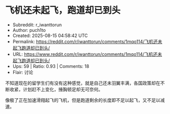 # 飞机还未起飞，跑道却已到头

- Subreddit: r_iwanttorun
- Author: puch1to
- Created: 2025-08-15 04:58:42 UTC
- Permalink: https://reddit.com/r/iwanttorun/comments/1mqo114/飞机还未起飞跑道却已到头/
- URL: https://www.reddit.com/r/iwanttorun/comments/1mqo114/飞机还未起飞跑道却已到头/
- Ups: 59 | Ratio: 0.93 | Comments: 18
- Flair: 讨论


不知道现在的留学生们有没有这种感觉，就是自己还未羽翼丰满，各国政策却在不断收紧，计划赶不上变化，捶胸顿足却无可奈何。

像极了正在加速滑翔起飞的飞机，但是跑道剩余的长度即不足以起飞，又不足以减速。

